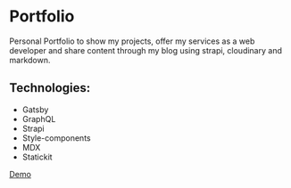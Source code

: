 # Portfolio

Personal Portfolio to show my projects, offer my services as a web developer and share content through my blog using strapi, cloudinary and markdown.

## Technologies: 

-   Gatsby
-   GraphQL
-   Strapi
-   Style-components
-   MDX
-   Statickit

[Demo](https://luisccode.com/)
